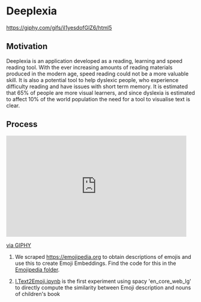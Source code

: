 # Deeplexia


https://giphy.com/gifs/il1yesdofGlZ6/html5

## Motivation

Deeplexia is an application developed as a reading, learning and speed reading tool. With the ever increasing amounts of reading materials produced in the modern age, speed reading could not be a more valuable skill. It is also a potential tool to help dyslexic people, who experience difficulty reading and have issues with short term memory. It is estimated that 65% of people are more visual learners, and since dyslexia is estimated to affect 10% of the world population the need for a tool to visualise text is clear. 

## Process

<iframe src="https://giphy.com/embed/NFA61GS9qKZ68" width="480" height="270" frameBorder="0" class="giphy-embed" allowFullScreen></iframe><p><a href="https://giphy.com/gifs/reading-dot-strategies-NFA61GS9qKZ68">via GIPHY</a></p>

1. We scraped https://emojipedia.org to obtain descriptions of emojis and use this to create Emoji Embeddings. Find the code for this in the [Emojipedia folder](Emojipedia).

2. [I.Text2Emoji.ipynb](Embeddings/I.Text2Emoji.ipynb) is the first experiment using spacy 'en_core_web_lg' to directly compute the similarity between Emoji description and nouns of children's book

